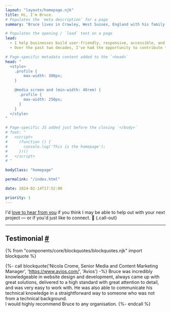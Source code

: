 ```yaml
---
layout: "layouts/homepage.njk"
title: Hi, I'm Bruce.
# Populates the `meta description` for a page
summary: "Bruce lives in Crawley, West Sussex, England with his family. He's a Frontend Web Developer and helps businesses build user-friendly, responsive, accessible, and resilient websites that are built on strong foundations for lasting impact."

# Populates the opening / `lead` text on a page
lead:
  - I help businesses build user-friendly, responsive, accessible, and resilient websites that are built on strong foundations for lasting impact.
  - Over the past two decades, I've had the opportunity to contribute to <a href="/projects">various projects</a> in industries like e-commerce, travel and tourism, hospitality, healthcare and medical, digital marketing, education, and charities.

# Page-specific metadata content added to the `<head>`
head: "
  <style>
    .profile {
        max-width: 300px;
    }

    @media screen and (min-width: 48rem) {
      .profile {
        max-width: 250px;
      }
    }
  </style>
"

# Page-specific JS added just before the closing `</body>`
# foot: "
#   <script>
#     (function () {
#       console.log('This is the homepage');
#     })()
#   </script>
# "

bodyClass: "homepage"

permalink: "/index.html"

date: 2024-02-14T17:52:00

priority: 1
---
```


I'd [love to hear from you](/contact) if you think I may be able to help out with your next project &mdash; or if you'd just like to connect. 👋 {.call-out}

---

<h2 id="testimonial" tabindex="-1" class="visually-hidden">Testimonial <a class="header-anchor" href="#testimonial">#</a></h2>

{% from "components/core/blockquotes/blockquotes.njk" import blockquote %}

{%- call blockquote('Nicola Crome, Senior Media and Content Marketing Manager', 'https://www.avios.com/', 'Avios') -%}
  Bruce was incredibly knowledgeable in website design and development, always came up with great solutions, delivered to a high standard with great attention to detail, and was very easy to work with. He was also able to communicate his technical knowledge in a straightforward way to someone who was not from a technical background.<br>
  I would highly recommend Bruce to any organisation.
{%- endcall %}
